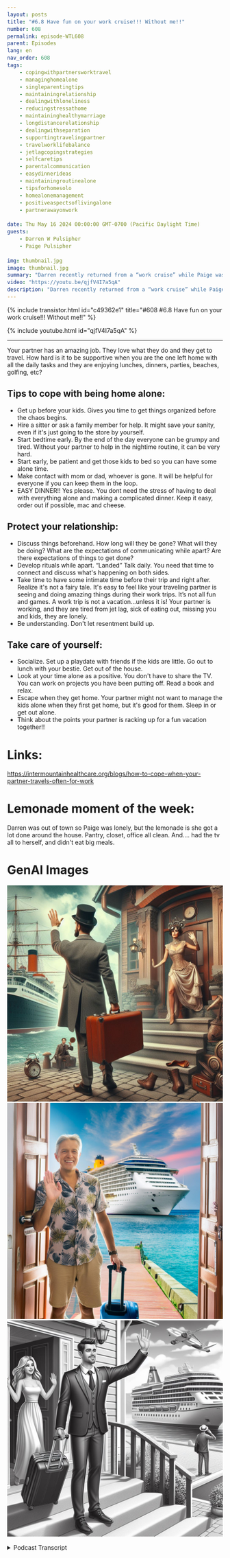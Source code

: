 ```yaml
---
layout: posts
title: "#6.8 Have fun on your work cruise!!! Without me!!"
number: 608
permalink: episode-WTL608
parent: Episodes
lang: en
nav_order: 608
tags:
    - copingwithpartnersworktravel
    - managinghomealone
    - singleparentingtips
    - maintainingrelationship
    - dealingwithloneliness
    - reducingstressathome
    - maintaininghealthymarriage
    - longdistancerelationship
    - dealingwithseparation
    - supportingtravelingpartner
    - travelworklifebalance
    - jetlagcopingstrategies
    - selfcaretips
    - parentalcommunication
    - easydinnerideas
    - maintainingroutinealone
    - tipsforhomesolo
    - homealonemanagement
    - positiveaspectsoflivingalone
    - partnerawayonwork

date: Thu May 16 2024 00:00:00 GMT-0700 (Pacific Daylight Time)
guests:
    - Darren W Pulsipher
    - Paige Pulsipher

img: thumbnail.jpg
image: thumbnail.jpg
summary: "Darren recently returned from a “work cruise” while Paige was left at home to hold down the fort. Darren frequently travels for work and, when not traveling, works from home, so it is all or nothing. How does this impact their relationship? How do they handle the separation? Does Paige party and look forward to Darren being gone?? Does Darren party and look forward to work trips?? "
video: "https://youtu.be/qjfV4I7a5qA"
description: "Darren recently returned from a “work cruise” while Paige was left at home to hold down the fort. Darren frequently travels for work and, when not traveling, works from home, so it is all or nothing. How does this impact their relationship? How do they handle the separation? Does Paige party and look forward to Darren being gone?? Does Darren party and look forward to work trips?? "
---
```


<div>
{% include transistor.html id="c49362e1" title="#608 #6.8 Have fun on your work cruise!!! Without me!!" %}

{% include youtube.html id="qjfV4I7a5qA" %}
</div>

---

Your partner has an amazing job. They love what they do and they get to travel. How hard is it to be supportive when you are the one left home with all the daily tasks and they are enjoying lunches, dinners, parties, beaches, golfing, etc?

## Tips to cope with being home alone:

* Get up before your kids. Gives you time to get things organized before the chaos begins.
* Hire a sitter or ask a family member for help. It might save your sanity, even if it's just going to the store by yourself.
* Start bedtime early. By the end of the day everyone can be grumpy and tired. Without your partner to help in the nightime routine, it can be very hard. 
* Start early, be patient and get those kids to bed so you can have some alone time.
* Make contact with mom or dad, whoever is gone. It will be helpful for everyone if you can keep them in the loop.
* EASY DINNER!! Yes please. You dont need the stress of having to deal with everything alone and making a complicated dinner. Keep it easy, order out if possible, mac and cheese.
## Protect your relationship:
* Discuss things beforehand. How long will they be gone? What will they be doing? What are the expectations of communicating while apart? Are there expectations of things to get done? 
* Develop rituals while apart. “Landed” 
Talk daily. You need that time to connect and discuss what's happening on both sides. 
* Take time to have some intimate time before their trip and right after. 
Realize it's not a fairy tale. It's easy to feel like your traveling partner is seeing and doing amazing things during their work trips. It’s not all fun and games. A work trip is not a vacation…unless it is! Your partner is working, and they are tired from jet lag, sick of eating out, missing you and kids, they are lonely. 
* Be understanding. Don't let resentment build up.

## Take care of yourself:

* Socialize. Set up a playdate with friends if the kids are little. Go out to lunch with your bestie. Get out of the house.
* Look at your time alone as a positive. You don't have to share the TV. You can work on projects you have been putting off. Read a book and relax.
* Escape when they get home. Your partner might not want to manage the kids alone when they first get home, but it's good for them. Sleep in or get out alone.
* Think about the points your partner is racking up for a fun vacation together!!

# Links:
https://intermountainhealthcare.org/blogs/how-to-cope-when-your-partner-travels-often-for-work

# Lemonade moment of the week: 

Darren was out of town so Paige was lonely, but the lemonade is she got a lot done around the house. Pantry, closet, office all clean. And…. had the tv all to herself, and didn't eat big meals.

# GenAI Images

![steampunk](./steampunk.jpg)
![photowhite](./photowhite.jpg)
![bw50](./bw50.jpg)


<details>
<summary> Podcast Transcript </summary>

<p>﻿1</p>
<p>All right. On today's episode.</p>
<p>Why do you go on cruiseswithout me, Darren?</p>
<p>Have fun on your work cruise.</p>
<p>I thought it was Have fun on your. Work.</p>
<p>Without me.</p>
<p>Okay, let's try it again.</p>
<p>Like what I said.</p>
<p>But I.</p>
<p>To make it.</p>
<p>Hello, This is. Darren, and this is Page.</p>
<p>And this is.</p>
<p>Where the lemonade where we talk about.</p>
<p>What happenswhen life through you, lemons.</p>
<p>You make some lemonade.</p>
<p>Maybe some weeks. It's lemons.</p>
<p>Yes. And weeds.</p>
<p>It's just lemons.</p>
<p>Yeah.</p>
<p>On today's episode.</p>
<p>Have fun on your work cruise without me.</p>
<p>Thanks, honey.</p>
<p>All right.</p>
<p>Recently, we had a big sales kickoff.</p>
<p>It's the first time we've had a wholesales team together in seven years,and they decided to save moneyand take everyone on a cruise.</p>
<p>So when you say we and they,you mean your work?</p>
<p>My work at Intel?</p>
<p>Yes. Not.</p>
<p>Not Blue Door productions or blue doormedia.</p>
<p>That brings you. Where's the lemonade?</p>
<p>Yes. So your.</p>
<p>Work. My work took you on a cruise.</p>
<p>Took me on a cruise.</p>
<p>To the Bahamas. To the Bahamas?</p>
<p>You don't like cruises?</p>
<p>I've only been on one.</p>
<p>I need to try it again.</p>
<p>It was,you know, people called a boondoggle,but it saved us about 40%.</p>
<p>And all of our salespeople who came.</p>
<p>And it was interestingbecause we were stuck on a cruise.</p>
<p>People had to go to training sessions.</p>
<p>There wasn't anything elseto do on the cruise.</p>
<p>Everything was shut off.</p>
<p>So I thought it was actuallypretty genius.</p>
<p>But the optics not great.and when you land well,when you were like at port in the Bahamas,you had to go sit on the beach.</p>
<p>Do you lookdoes it look like I said, on the beach?</p>
<p>But, I mean, they were giving youtime to do that.</p>
<p>Yeah, we had three or 4 hours.</p>
<p>But now Nassau.</p>
<p>And Nassau, it was.</p>
<p>And it was at a private, private island.a private island. Private island?</p>
<p>Yeah, it was. It was a lot of fun.</p>
<p>And it was good to be with all mycolleagues that I haven't seen in years.</p>
<p>So that was kind of fun.</p>
<p>But how did you feel that timewhen I'm off, you know.</p>
<p>On a cruise. On a cruise without me?</p>
<p>Yeah.</p>
<p>It's. You don't. Like cruise.</p>
<p>I've only been on one.</p>
<p>And now that I have my relief band,maybe I would be maybe.</p>
<p>Like is.</p>
<p>No, I give you a hard timeabout going on the cruise.</p>
<p>Yeah, you do.</p>
<p>But does it?</p>
<p>I mean, would I like to go gone with you?</p>
<p>Of course.</p>
<p>Of course.</p>
<p>You know, if you're going togo to a beach, I want to go with you.</p>
<p>Of course.</p>
<p>But am I jealous or am I.</p>
<p>Was I upset? No, of course not.</p>
<p>Are you sure? Yeah.</p>
<p>Are you positive? I'm positive. All right.</p>
<p>I do know that some of my coworkers,their spouses were upset.</p>
<p>Upset? Like, upset, Upset.</p>
<p>You know that I wasn't upset.</p>
<p>I know you weren't upset.</p>
<p>I wasn't. Upset.</p>
<p>I can imagine where that could bea natural feeling, right?on a cruise.</p>
<p>Well, one of my friends.</p>
<p>We're not going to mention her name.</p>
<p>She was like she very much in place.</p>
<p>She was like,</p>
<p>Wait, he's going on a cruise with you?</p>
<p>And she it was very funnythat what she was implying. Likeshe was implying thatthat would not be a good placefor them to have a,you know, meetingsto have to have meetings.</p>
<p>She was just like,great, people are drinkingand people are in their swimsuits and,you know, without their spouses,this doesn't seem like a good idea.</p>
<p>So I think she was a little nervousfor me.</p>
<p>Are you?</p>
<p>I have to say, there wasthere was like in every salesconvention, there was a lot of alcohol.</p>
<p>I didn't see a lot of people inthe swimming pools and things like that.</p>
<p>Well, because it was a work worked cruise,like the optics of you'resupposed to be in trainingand Look at the.</p>
<p>Pool. That would not be great.</p>
<p>I did walk in between different sessionsa while they were going on because Iwas a coach for different sessions.</p>
<p>Right?</p>
<p>And I walked across the whole shipto get to the other side and I saw no one.</p>
<p>No. So everyone was.</p>
<p>Yeah, but I can see the optics of it.</p>
<p>And I understand what our friend.</p>
<p>What our friend.</p>
<p>Well, and I she's more your friendthan my friend now because, I mean.</p>
<p>She's like what's</p>
<p>Darren doing on that. Yeah,</p>
<p>I can see howif you are in a relationship,you know, marriages go like this, right?</p>
<p>They go through their ups and downs.</p>
<p>I mean, if anyone tells you differently,</p>
<p>I think they're fibbing to youbecause you do.</p>
<p>You have times where you're like, Yeah.</p>
<p>I'm so in. Love and timeswhere you're like,you don't really want tolook at you right now.</p>
<p>So if you're going through a time whereyou're having one of those low points,</p>
<p>I, I can see where if you'resending your spouse off on a cruiseand if you especially if your spousedrinks, luckily we don't drink.</p>
<p>So I don't have that worry.</p>
<p>Do you?</p>
<p>I mean, like I can see. How I can totally.</p>
<p>See the nervousness like, okay, well,you know, just make sure.</p>
<p>And we always try and do this.</p>
<p>Send your spouse off happy. Yes.</p>
<p>Do not have anargument before your spouse leaves town.</p>
<p>So you don't don'tdon't try to change something.</p>
<p>All right.</p>
<p>So there's some there's some really goodyou actually found some information on.</p>
<p>So I was like, am I going to be ableto find Urkel on like,what to dowhen your partner's out of town?</p>
<p>And I did find an article.</p>
<p>So it's I like this articlebecause I don't agree with a lot of it,and a lot of it doesn't apply to us.</p>
<p>And we will talk about that.</p>
<p>But, you know, so yeah, so this is whatthis article you know, this expertpsychologist, marriage therapist,was giving adviceon how to handle your spouse traveling.</p>
<p>And like I said, some of it</p>
<p>I agree with some some I don't.</p>
<p>I think it's interesting because we'retalking about my business trip.</p>
<p>But you go you've been on girls trips.</p>
<p>Yeah.</p>
<p>In fact, you were saying the other daywhen we were talking about being gone,you know how much we've been gonethis this half of the year.</p>
<p>You were like, I think you've been gonemore than I have, which isn't true.</p>
<p>I think I was on two trips without you.</p>
<p>Yeah, that's. Right. Yeah.</p>
<p>And you trips without you. But.</p>
<p>But they were fun trips.</p>
<p>They were really fun trips.</p>
<p>Yes. All the trips you go on.</p>
<p>Not that. Fun.</p>
<p>I take a red eye out sometimes.</p>
<p>I don't want to sleep in a hoteland I come home.</p>
<p>Yes, I was at Disneyland.</p>
<p>I was getting massages,you know, I was living the life.</p>
<p>So I think this applies to both.</p>
<p>Let's just say.</p>
<p>Yeah. Yeah.</p>
<p>Okay.</p>
<p>Here are some tips to copewith being home alone.</p>
<p>Yes. Being the one that's home alone.</p>
<p>Being the one at home alone. Yep.</p>
<p>All right.</p>
<p>What's the first one?</p>
<p>Now, I don't agree with this.</p>
<p>So this one isit said, Get up before your kids.</p>
<p>Give yourself time to get organizedbefore chaos begins.</p>
<p>I do that anyway.</p>
<p>Now, if I have little kids,</p>
<p>I mean, all of you need to also be awarewe have only right nowwe have three kids at homebecause our collegedaughter is home for the summer,but we have a junior and a senior.</p>
<p>They are extremely capableof getting themselves up.</p>
<p>And are you sure?</p>
<p>Yes. Well,sometimes they don't exactly wake up.</p>
<p>And you wake them up? Yes, I wake them up.</p>
<p>But I can see if you have little kidsthat you're dealing with.</p>
<p>You want some time alone?</p>
<p>Yeah. They're kind of just like,hey, what's his day going to look like?</p>
<p>You know what I mean? Like.</p>
<p>Especially if you're the night frame,if you're not the primary caregiver.</p>
<p>Yeah.</p>
<p>And you're now taking the responsibilityof everything.</p>
<p>Right? Right.</p>
<p>Where before you split it and you're goingto need a little extra time to,you know, get. Ready for the day. Yeah.</p>
<p>So I do like that. Right.</p>
<p>And when you're gone,</p>
<p>I do actually get up and</p>
<p>I make sure that Sam is awakebecause sometimes he has a hard time.</p>
<p>So I do get up, I go,</p>
<p>I wake him up and I go back to bed.</p>
<p>Yeah.</p>
<p>So, I mean, that boy,we could drop off the top of the roof.</p>
<p>Like, seriously?</p>
<p>All right, next one, hire a sitter or aska family member to help.</p>
<p>Yes, I definitely agree with this one.</p>
<p>Now, like I said,we are not at that point anymore.</p>
<p>But we have been is absolutely.</p>
<p>And it says, you know,this might save your sanity.</p>
<p>Do you I mean, like when you don't haveand this is actually for single parentsto write,like if you're just the single parentand you're just solo all the time,you need a break.</p>
<p>You need a break.</p>
<p>Sometimes there's no one there to like,you know, say, Hey,</p>
<p>I'm having a really bad time.</p>
<p>I need you to sit in my room.</p>
<p>I need a timeout for 30 minutes right?</p>
<p>So, all right.</p>
<p>So I think that's a good one.</p>
<p>Yeah. So far, it all looks good.</p>
<p>All right, start bedtime early.</p>
<p>Yeah. Once again.</p>
<p>This is if you have little kids. Yes.</p>
<p>I don't think that I know. I.</p>
<p>I like to start bedtime early. If.</p>
<p>If you're gone,the voice can do whatever they want.</p>
<p>I'm going to my. Our junior and senior.</p>
<p>We actually usually go to bedbefore they do.</p>
<p>As we absolutely do.</p>
<p>We're like, Well, goodnight.</p>
<p>We're going to bed.</p>
<p>We don't know what time.</p>
<p>I think it's funnybecause when I'm traveling, I stay up latebecause I'm working.</p>
<p>I don't feel I feel likeif I'm away from family, I need to work.</p>
<p>So in my hotel room,after we've done dinner or whatever,</p>
<p>I go back and I get a bunch of work doneand then I typically follow my laptop.</p>
<p>Well, typically you're on the East Coast,so it's 3 hours later anyway.</p>
<p>That is so.</p>
<p>Do you know what I mean? Yeah.</p>
<p>So yeah, yeah.</p>
<p>It says,you know, give yourself plenty of time.</p>
<p>So it's not like this crunch time.</p>
<p>It's just, hey,let's get through our bathtime routine.</p>
<p>Let's get through, you know, story time.</p>
<p>Let's have a nice slow pace to it.</p>
<p>Calm things down.</p>
<p>Yes, calm things down.</p>
<p>So I actually really like that, right?</p>
<p>It's just like,give yourself extra time for bedtime and,you know, get themto bed maybe a little earlier than normal,just so you can have some peace and quietafter they go to bed.</p>
<p>No, I make sense.</p>
<p>All right.</p>
<p>Next one, make contact with mom or dad.</p>
<p>Who's mom or dad or whoever's gone iswhat you're saying to your spouse, right?</p>
<p>Okay.</p>
<p>So make contact with your spouse.</p>
<p>Make contact with.</p>
<p>David. Yep.absolutely.</p>
<p>And it says that if you have little kids,you know, include them on the conversationlike, hey, here's Mommy,hey, here's Daddy.</p>
<p>And it makes everybody feela little more in the loop included.</p>
<p>Now, I had spotty coveragewhen I was on the cruise. So,yes, it was it was kind of weird becausewe could only talk maybe once a day.</p>
<p>It was so weird, yet it was so weirdbecause when you're out of town.</p>
<p>I normally will text you.</p>
<p>We usually talk in the morninglike you call me in the morning and,hey, you know, I just woke up andand then you probably call me like,</p>
<p>I have a break at lunchand you call me for a few minutesand then you call me after your meetings,and then you call me,you know, before you go to bedand we text.</p>
<p>I think this wasa dependency problem. Yeah.</p>
<p>Well, this was weird becausethere was not hardly any texting.</p>
<p>There was hard.</p>
<p>I mean, you call old maybe once a dayat night, like, it was so weird.</p>
<p>It wasit was so packed full of stuff to do.</p>
<p>And thendid the connect.</p>
<p>Connectivity was not right either.</p>
<p>So I started wonderingabout what my friend had said.</p>
<p>Yeah, thank you, friend.</p>
<p>What's Darren doing?</p>
<p>Why isn't he calling me?</p>
<p>Why isn't he texting?</p>
<p>And it did work one timewhen David called meand told me that there wasa little accident in the parking lot.</p>
<p>Yes, I'm glad that that workedbecause I wasn't available to take a call,so I'm glad that.</p>
<p>His mom wasn't either.</p>
<p>So I'm glad that he was ableto get in touch with you.</p>
<p>Yeah. Calmed everything down.</p>
<p>It worked out well. Yeah.</p>
<p>So try and talk every day.</p>
<p>And if you have little kids,try to include them in the conversationlike that. All right, easy. Dinner.</p>
<p>Okay.</p>
<p>Now, this 100 people. 100.</p>
<p>Do an easy dinner. 100%.</p>
<p>Yes. Do not do something complicated.</p>
<p>I mean, it is funny when you leave town.</p>
<p>I already know.</p>
<p>I can see the fast food bill goes.</p>
<p>No, no.</p>
<p>That last time we only ate out one timeand then I just.</p>
<p>I don't even like big meals, honestly.</p>
<p>And you know that about.</p>
<p>I know. So you said before you left you.</p>
<p>Would you like meto make you a bunch of food before I go?</p>
<p>And I'm like, That's so funny.</p>
<p>That's so. Sweet. Well,because it's so sweet.</p>
<p>When I was younger with my first wife,if she was leaving town,she left meals for me to prepare.</p>
<p>Just like me. Yeah.</p>
<p>I leave a list of all of the restaurantsin the area for Jared to go to.</p>
<p>No, I would not do that.</p>
<p>No, you would?</p>
<p>No, no, I would not, but.</p>
<p>Well, because I enjoy cooking.</p>
<p>So. Yeah, for me now.</p>
<p>Yes, That's a nice break. Yes.</p>
<p>But what this is sayingis don't do anything complicated.</p>
<p>Like that's the last thing you need.</p>
<p>At the end of the day, if you've hada long day with the kids by yourself,at the end of the day,do not now add some complicated dinner.</p>
<p>Like keep it simple right?</p>
<p>Like mac and cheese, hot.</p>
<p>You know, whatever.</p>
<p>You don't have to go out.</p>
<p>But keep it easy.</p>
<p>All right?</p>
<p>The next section is protectingyour relationship.</p>
<p>So we discuss things beforehand. What?</p>
<p>You know, like if I'm on a trip,this is my itinerary.</p>
<p>This is when I'm not going to be ableto communicate with youbecause I'm with a customeror I'm at a conference. Yes.</p>
<p>Or I'm in a placewhere I don't have cell coverage.</p>
<p>Yes. We communicate those things.</p>
<p>Right, So that you're not sitting theregoing, he hasn't answeredmy text in 4 hoursor she hasn't answered my phone call.</p>
<p>What are they doing?</p>
<p>So try and be very specificabout your day, like, hey,</p>
<p>I'm going to be in a conference.</p>
<p>What if there is an emergency?</p>
<p>I mean, we haven't really discussed that.</p>
<p>What if there is emergency?</p>
<p>I'm in a place where I can't get service,where you can't get a hold of me.</p>
<p>You know what?</p>
<p>This actually used to be our life beforecell phones.</p>
<p>Yeah, it's true. So.</p>
<p>But there wasn't.</p>
<p>There was one timewhere this actually happened,and you wanted to call my coworker.</p>
<p>Yeah.</p>
<p>Don't you remember?</p>
<p>You want to call him and say what?</p>
<p>I haven't heard from Darren.yes, Yes, I do remember that.</p>
<p>I had not heard from you all day.</p>
<p>Yeah, I was worriedand I was just about to call your coand your phone had dotyou took your. Yeah.</p>
<p>You were at like a conferenceand then your phone diedand you were then out for the next,like four or 5 hours with a dead phone.</p>
<p>And Yeah. I was not happy.</p>
<p>You were not happy.</p>
<p>So maybe having, having a alternatecommunication plan or a coworkerthat you know that they're with. Yes.</p>
<p>You could callthat. Would actually be great.</p>
<p>But yeah, but just be clear about whatyour plans are for the day so thatyou have those expectations of how,how much you're going to communicate.</p>
<p>Yeah. No, I like that. Yeah.</p>
<p>One thing we always do, even if we'retraveling together, we always text landedin. So yeah, develop develop ritualsabout your trips when you're apart.</p>
<p>And so you always,you always text me like through securityand then you text me landedyou are taking off.</p>
<p>And then, you know, if I, if I text youlanded, I'm going to call you soon, right?</p>
<p>Yep. As I walk to my rental caror whatever the case may be.</p>
<p>So I guess those are our rituals.</p>
<p>I don't know, really.</p>
<p>I mean, I guess if you have little kids,your rituals could be like, I'm going to.</p>
<p>Read a. Story.</p>
<p>Yes, Sally, Tonight. Exactly.</p>
<p>So, I mean, yeah.</p>
<p>All right. Talk daily.</p>
<p>We talked about. That.</p>
<p>We talked about that.</p>
<p>Take time to have some intimate timebefore and right after. Yes.</p>
<p>I said when I said, send your spouse offhappy.</p>
<p>Send your spouse off happy.</p>
<p>All right.</p>
<p>So that intimate time, time alone,it's important.</p>
<p>It's important.</p>
<p>And when they get back, you know,</p>
<p>I mean, don't have a headache.</p>
<p>It's important.</p>
<p>I know when we get back inlike ten or 11:00 at night, I.</p>
<p>Pretend to be asleep.</p>
<p>Yeah, exactly.</p>
<p>All right, This one, this is interesting.</p>
<p>Realize it's not a fairy tale.</p>
<p>What does this mean?</p>
<p>So I can see how, like,you were just on a cruise?</p>
<p>So. So you're.it was so great.</p>
<p>He's on this cruise. He'slaying by the pool.</p>
<p>He's having, you know, his virginpina coladas all day and wearing,you know, leis and you know what I mean?</p>
<p>Like, you're seeming like.</p>
<p>When you go on your trips.</p>
<p>Yes, exactly.</p>
<p>Yes. My tripsare the fairy tale years for not No.</p>
<p>But you.</p>
<p>I mean, like you're the one at homeand you're just seeing the funand you're like, great.</p>
<p>But what you don't realize isyou are on a workshop.</p>
<p>You were working 12 hours a day.</p>
<p>You know what I mean? Like. Well,what if it's not work?</p>
<p>What if it's a guy's weekend?</p>
<p>Well, then you just have to suck it up.</p>
<p>Suck,suck it up and go.</p>
<p>They're having fun.</p>
<p>And because they're having fun,they're going to come back homeand integrate space.</p>
<p>Great space.</p>
<p>Yeah, I like.</p>
<p>But it says don't want resentmentbuild up.</p>
<p>Like if you're starting to be like,listen, every trip you'reyou're having steak dinners every nightand I'm at home having mac and cheese,like how youhow can you work through that?</p>
<p>I set that steak aside for you.</p>
<p>But do you</p>
<p>I mean, like, say, you know what?</p>
<p>Hey, why don't justyou're going to be gone for five days.</p>
<p>One of those days,</p>
<p>I'm going to take the kidsand we're going to have a nice mealor something like that.no, no.</p>
<p>I just don't want the resentmentbuild up about things like that.</p>
<p>Okay.</p>
<p>All right.</p>
<p>Next, big categories.</p>
<p>Take care of yourself.</p>
<p>First one, socialize.</p>
<p>Don't miss out on your friends. Yes.</p>
<p>So the person at home.</p>
<p>Yes. Take time.</p>
<p>Make a plate out with your friends. Right.</p>
<p>If you have little kids,go to the park, whatever.</p>
<p>And if you have older kids, maybe,you know, go out to lunch.</p>
<p>Go out to dinner.</p>
<p>Just have a little bit, getout of the house and have some some fun.</p>
<p>All right.</p>
<p>This last time, this one's interesting.</p>
<p>The next one,</p>
<p>Look at the time by yourself as positive.</p>
<p>Yeah.</p>
<p>You had a hard time with thisbecause there were no kids around either.</p>
<p>Yes, the kids were not around.</p>
<p>Sam was actually housesittingfor some house and dog sitting.</p>
<p>And so I was.</p>
<p>I was home alone all a lot like a lot.</p>
<p>A lot like for four days.</p>
<p>But what I'm saying in that 44.</p>
<p>No, it was actuallyyou were gone for six days.</p>
<p>Yeah. But Sam was the one gone for four.</p>
<p>But I mean he was at work, you know,</p>
<p>I mean he went to schooland he was at work, like he really wasn'taround very much. So,you know, Ilook at it as a positive.</p>
<p>So, yeah, you have timeat first I didn't actually.</p>
<p>At first I'm excited.</p>
<p>Like the first two days I'm like,</p>
<p>I'll get to watch whatever I want.</p>
<p>You get to watch what happened.</p>
<p>I know you like it.</p>
<p>So it's just this mindset, right? Yeah.</p>
<p>And I'm, you know, I get to just,you know, wander around the house doingwhatever I want, which I can do that, too.</p>
<p>But I said it's a mindset.</p>
<p>But, you know, you work on projectsyou've been putting off, read a book.</p>
<p>It's just saying, you know, look at itas a positive instead of I'm home alone.</p>
<p>Yeah, no, I like that. Yeah.</p>
<p>So what happenedlater on in the week for you though?</p>
<p>I get, I get lonely.</p>
<p>I do, I get mad. I'm glad I. Do.</p>
<p>I do.</p>
<p>Especially when, like,we you and I were barely communicatingand it was just like, this is so weird.</p>
<p>I'm lonely.</p>
<p>So I actually did a lot of thingswith friends because I was lonely.</p>
<p>So I was out and about a lot.</p>
<p>Okay.</p>
<p>Escape went to get escape.</p>
<p>Went to get home with escape.</p>
<p>When they get home. escapewhen they get home.gosh. So I.</p>
<p>I don't agree with this.</p>
<p>So this is saying,</p>
<p>I see what you're saying.</p>
<p>As soon as your partner gets homefrom their trip.</p>
<p>Go out and do something.</p>
<p>It says by yourself.</p>
<p>Like, like I'm done.</p>
<p>Your return. Yes.</p>
<p>That is what this article said. Might.</p>
<p>I think we both disagree with that.</p>
<p>Like as soon as they walk inand you're like,</p>
<p>I've just had five days with the kids.</p>
<p>I'm out.</p>
<p>I'm going out with some friends,or I'm just going to go do groceryshopping by myself, Whatever it is,</p>
<p>I thinkit's better to spendthe day or evening together and then maybethe next day like because when youwhen you travel, you're exhausted.</p>
<p>When you get home, the last thing you wantto do is be like, It's all one.</p>
<p>It's all you. Yeah.</p>
<p>Here's here's the kid.</p>
<p>I haven't used a diaper for 5 hours. Yep.</p>
<p>So I disagree with that.</p>
<p>Now it's just like you sleep in. Sure.</p>
<p>The next day say, Hey, is it, you know,can I sleep in?</p>
<p>Can you get up with the kids? Of course.</p>
<p>But as soon as you walk in the door.</p>
<p>No, I don't.</p>
<p>I don't think that's a good idea.</p>
<p>Okay, Now I like that.</p>
<p>All right. Next one.</p>
<p>Think of all the great I like this one.</p>
<p>Think of all the points, travel pointsyour partner's getting onon airlines or hotel stays. Yeah.</p>
<p>So this is another positive spin.</p>
<p>All right, I like the positives, right?</p>
<p>Because, hey, sometimesthat'll don't pay for a week vacation.</p>
<p>That's right.</p>
<p>It's racking up pointsfor a fun vacation to do later.</p>
<p>All right. I like that.</p>
<p>All right.</p>
<p>Our moment, the week.</p>
<p>It has to do with exactly what we werejust talking.</p>
<p>The lemon was I was out of town.</p>
<p>You were out of town?</p>
<p>Yes. I teach you. To me,that's eliminated.</p>
<p>And my wife misses mewhen I'm out of town.</p>
<p>That is 100% lemonade. And.</p>
<p>I like this.</p>
<p>And the lemonade is alsothat I got a lot done around the house.</p>
<p>I cleaned out the pantry.</p>
<p>We can actually walk into our food pantry,</p>
<p>You know.</p>
<p>It's amazing. We'll see how long it lasts.</p>
<p>It is amazing.</p>
<p>I'm like everybody better keep itthis way.</p>
<p>I have you cleaned. You cleaned my.</p>
<p>Office,</p>
<p>I clean the office, I clean closets.</p>
<p>So, no, I got a lot of things.</p>
<p>I should I should state my office.</p>
<p>No, not my office.</p>
<p>It's the family office becauseeveryone dumps their stuff in here.</p>
<p>Yeah, It's like someone's coming over.</p>
<p>Everyone put everything into the office.</p>
<p>So I got it all nice and organized. Yes,it looks very great.</p>
<p>Yeah. And I had the TV all to myself,and I didn't have to eat big meals.</p>
<p>But, yeah, that's a plus.</p>
<p>For you, because I seriously, I'm.</p>
<p>I prefer to have, like,a piece of toast for dinner.</p>
<p>So when you.</p>
<p>I know you don't get it, and so you makebig meals and then I, and I eat them.</p>
<p>I eat more of them.</p>
<p>As you do.</p>
<p>So I got to eat on my timeline and my.</p>
<p>Which you don't get to do when we travel.</p>
<p>I know.</p>
<p>Actually,that's one of the drawbacks of traveling.</p>
<p>Now I have to eat when.</p>
<p>Everyone else. Is.</p>
<p>If you like today's episode.</p>
<p>Give us five stars on iTunes, Spotify,</p>
<p>Google.</p>
<p>And head to Facebook and like us.</p>
<p>And check out our blogat Where's Eliminate Talk.</p>
<p>Where you can leavequestions and comments.</p>
<p>And but most of all.</p>
<p>Go out,make some lemonade. You betcha, baby.</p>

</details>
